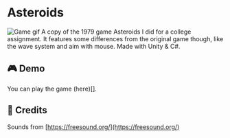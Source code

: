 # Asteroids

![Game gif](https://github.com/lcscout/asteroids/blob/main/asteroidsGif.gif)
A copy of the 1979 game Asteroids I did for a college assignment. It features some differences from the original game though, like the wave system and aim with mouse.
Made with Unity & C#.

## 🎮 Demo
You can play the game (here)[].

## 📜 Credits
Sounds from [https://freesound.org/](https://freesound.org/)
